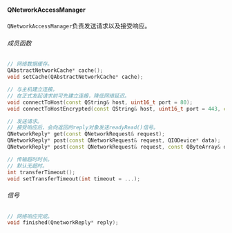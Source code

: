 #### QNetworkAccessManager

`QNetworkAccessManager`负责发送请求以及接受响应。

###### 成员函数

```cpp
// 网络数据缓存。
QAbstractNetworkCache* cache();
void setCache(QAbstractNetworkCache* cache);
```

```cpp
// 与主机建立连接。
// 在正式发起请求前可先建立连接，降低网络延迟。
void connectToHost(const QString& host, uint16_t port = 80);
void connectToHostEncrypted(const QString& host, uint16_t port = 443, const QSslConfiguration& ssl = ...);
```

```cpp
// 发送请求。
// 接受响应后，会向返回的reply对象发送readyRead()信号。
QNetworkReply* get(const QNetworkRequest& request);
QNetworkReply* post(const QNetworkRequest& request, QIODevice* data);
QNetworkReply* post(const QNetworkRequest& request, const QByteArray& data);
```

```cpp
// 传输超时时长。
// 默认无超时。
int transferTimeout();
void setTransferTimeout(int timeout = ...);
```

###### 信号

```cpp
// 网络响应完成。
void finished(QnetworkReply* reply);
```

